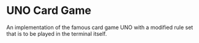 # UNO Card Game
 An implementation of the famous card game UNO with a modified rule set that is to be played in the terminal itself.
